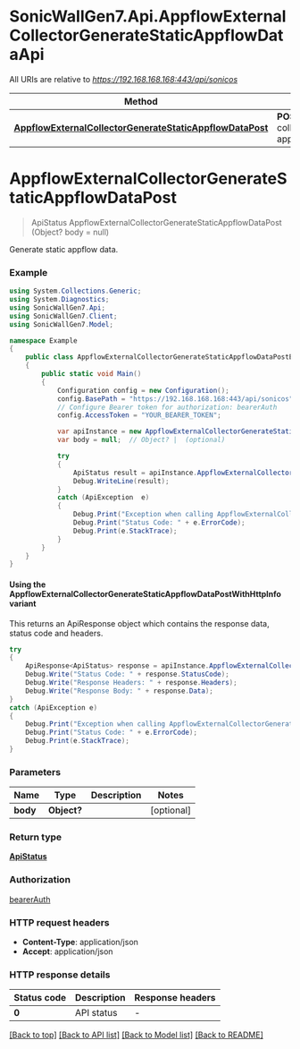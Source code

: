 # SonicWallGen7.Api.AppflowExternalCollectorGenerateStaticAppflowDataApi

All URIs are relative to *https://192.168.168.168:443/api/sonicos*

| Method | HTTP request | Description |
|--------|--------------|-------------|
| [**AppflowExternalCollectorGenerateStaticAppflowDataPost**](AppflowExternalCollectorGenerateStaticAppflowDataApi.md#appflowexternalcollectorgeneratestaticappflowdatapost) | **POST** /appflow/external-collector/generate/static-appflow-data |  |

<a id="appflowexternalcollectorgeneratestaticappflowdatapost"></a>
# **AppflowExternalCollectorGenerateStaticAppflowDataPost**
> ApiStatus AppflowExternalCollectorGenerateStaticAppflowDataPost (Object? body = null)



Generate static appflow data.

### Example
```csharp
using System.Collections.Generic;
using System.Diagnostics;
using SonicWallGen7.Api;
using SonicWallGen7.Client;
using SonicWallGen7.Model;

namespace Example
{
    public class AppflowExternalCollectorGenerateStaticAppflowDataPostExample
    {
        public static void Main()
        {
            Configuration config = new Configuration();
            config.BasePath = "https://192.168.168.168:443/api/sonicos";
            // Configure Bearer token for authorization: bearerAuth
            config.AccessToken = "YOUR_BEARER_TOKEN";

            var apiInstance = new AppflowExternalCollectorGenerateStaticAppflowDataApi(config);
            var body = null;  // Object? |  (optional) 

            try
            {
                ApiStatus result = apiInstance.AppflowExternalCollectorGenerateStaticAppflowDataPost(body);
                Debug.WriteLine(result);
            }
            catch (ApiException  e)
            {
                Debug.Print("Exception when calling AppflowExternalCollectorGenerateStaticAppflowDataApi.AppflowExternalCollectorGenerateStaticAppflowDataPost: " + e.Message);
                Debug.Print("Status Code: " + e.ErrorCode);
                Debug.Print(e.StackTrace);
            }
        }
    }
}
```

#### Using the AppflowExternalCollectorGenerateStaticAppflowDataPostWithHttpInfo variant
This returns an ApiResponse object which contains the response data, status code and headers.

```csharp
try
{
    ApiResponse<ApiStatus> response = apiInstance.AppflowExternalCollectorGenerateStaticAppflowDataPostWithHttpInfo(body);
    Debug.Write("Status Code: " + response.StatusCode);
    Debug.Write("Response Headers: " + response.Headers);
    Debug.Write("Response Body: " + response.Data);
}
catch (ApiException e)
{
    Debug.Print("Exception when calling AppflowExternalCollectorGenerateStaticAppflowDataApi.AppflowExternalCollectorGenerateStaticAppflowDataPostWithHttpInfo: " + e.Message);
    Debug.Print("Status Code: " + e.ErrorCode);
    Debug.Print(e.StackTrace);
}
```

### Parameters

| Name | Type | Description | Notes |
|------|------|-------------|-------|
| **body** | **Object?** |  | [optional]  |

### Return type

[**ApiStatus**](ApiStatus.md)

### Authorization

[bearerAuth](../README.md#bearerAuth)

### HTTP request headers

 - **Content-Type**: application/json
 - **Accept**: application/json


### HTTP response details
| Status code | Description | Response headers |
|-------------|-------------|------------------|
| **0** | API status |  -  |

[[Back to top]](#) [[Back to API list]](../README.md#documentation-for-api-endpoints) [[Back to Model list]](../README.md#documentation-for-models) [[Back to README]](../README.md)

